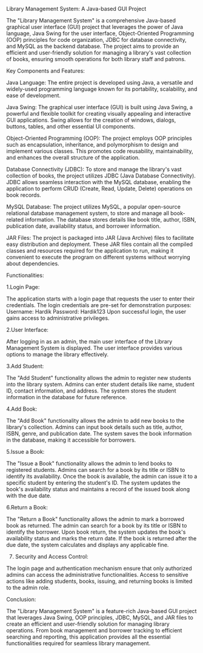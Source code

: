 Library Management System: A Java-based GUI Project

The "Library Management System" is a comprehensive Java-based graphical user interface (GUI) project that leverages the power of Java language, Java Swing for the user interface, Object-Oriented Programming (OOP) principles for code organization, JDBC for database connectivity, and MySQL as the backend database. The project aims to provide an efficient and user-friendly solution for managing a library's vast collection of books, ensuring smooth operations for both library staff and patrons.

Key Components and Features:

Java Language: The entire project is developed using Java, a versatile and widely-used programming language known for its portability, scalability, and ease of development.

Java Swing: The graphical user interface (GUI) is built using Java Swing, a powerful and flexible toolkit for creating visually appealing and interactive GUI applications. Swing allows for the creation of windows, dialogs, buttons, tables, and other essential UI components.

Object-Oriented Programming (OOP): The project employs OOP principles such as encapsulation, inheritance, and polymorphism to design and implement various classes. This promotes code reusability, maintainability, and enhances the overall structure of the application.

Database Connectivity (JDBC): To store and manage the library's vast collection of books, the project utilizes JDBC (Java Database Connectivity). JDBC allows seamless interaction with the MySQL database, enabling the application to perform CRUD (Create, Read, Update, Delete) operations on book records.

MySQL Database: The project utilizes MySQL, a popular open-source relational database management system, to store and manage all book-related information. The database stores details like book title, author, ISBN, publication date, availability status, and borrower information.

JAR Files: The project is packaged into JAR (Java Archive) files to facilitate easy distribution and deployment. These JAR files contain all the compiled classes and resources required for the application to run, making it convenient to execute the program on different systems without worrying about dependencies.

Functionalities:

1.Login Page:

The application starts with a login page that requests the user to enter their credentials.
The login credentials are pre-set for demonstration purposes:
Username: Hardik
Password: Hardik123
Upon successful login, the user gains access to administrative privileges.


2.User Interface:

After logging in as an admin, the main user interface of the Library Management System is displayed.
The user interface provides various options to manage the library effectively.


3.Add Student:

The "Add Student" functionality allows the admin to register new students into the library system.
Admins can enter student details like name, student ID, contact information, and address.
The system stores the student information in the database for future reference.


4.Add Book:

The "Add Book" functionality allows the admin to add new books to the library's collection.
Admins can input book details such as title, author, ISBN, genre, and publication date.
The system saves the book information in the database, making it accessible for borrowers.


5.Issue a Book:

The "Issue a Book" functionality allows the admin to lend books to registered students.
Admins can search for a book by its title or ISBN to identify its availability.
Once the book is available, the admin can issue it to a specific student by entering the student's ID.
The system updates the book's availability status and maintains a record of the issued book along with the due date.


6.Return a Book:

The "Return a Book" functionality allows the admin to mark a borrowed book as returned.
The admin can search for a book by its title or ISBN to identify the borrower.
Upon book return, the system updates the book's availability status and marks the return date.
If the book is returned after the due date, the system calculates and displays any applicable fine.

7. Security and Access Control:

The login page and authentication mechanism ensure that only authorized admins can access the administrative functionalities.
Access to sensitive actions like adding students, books, issuing, and returning books is limited to the admin role.

Conclusion:

The "Library Management System" is a feature-rich Java-based GUI project that leverages Java Swing, OOP principles, JDBC, MySQL, and JAR files to create an efficient and user-friendly solution for managing library operations. From book management and borrower tracking to efficient searching and reporting, this application provides all the essential functionalities required for seamless library management.
